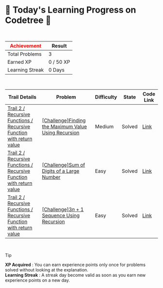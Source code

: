 # 🌲 Today's Learning Progress on Codetree 🌲

<br />

| <span style="color:red;display:block;text-align:center;"> **Achievement**</span> | Result |
|---|---|
|Total Problems| 3 |
| Earned XP | 0 / 50 XP |
| Learning Streak | 0 Days |

<br />

|Trail Details|Problem|Difficulty|State|Code Link|
|---|---|---|---|---|
|[Trail 2 / Recursive Functions / Recursive Function with return value](https://www.codetree.ai/trail-info/novice-mid/)|[[Challenge]Finding the Maximum Value Using Recursion](https://www.codetree.ai/trails/complete/curated-cards/challenge-maximum-value-with-recursive-function/)|Medium|Solved|[Link](https://github.com/kangmoonsu/DSA-study/blob/main/250819/Finding%20the%20Maximum%20Value%20Using%20Recursion/maximum-value-with-recursive-function.py)|
|[Trail 2 / Recursive Functions / Recursive Function with return value](https://www.codetree.ai/trail-info/novice-mid/)|[[Challenge]Sum of Digits of a Large Number](https://www.codetree.ai/trails/complete/curated-cards/challenge-sum-of-large-numeric-digits/)|Easy|Solved|[Link](https://github.com/kangmoonsu/DSA-study/blob/main/250819/Sum%20of%20Digits%20of%20a%20Large%20Number/sum-of-large-numeric-digits.py)|
|[Trail 2 / Recursive Functions / Recursive Function with return value](https://www.codetree.ai/trail-info/novice-mid/)|[[Challenge]3$n$ + 1 Sequence Using Recursion](https://www.codetree.ai/trails/complete/curated-cards/challenge-3n-plus-1-sequence-with-recursive-function/)|Easy|Solved|[Link](https://github.com/kangmoonsu/DSA-study/blob/main/250819/3N%20%2B%201%20Sequence%20Using%20Recursion/3n-plus-1-sequence-with-recursive-function.py)|


<br />

> [!TIP]
> **XP Acquired** : You can earn experience points only once for problems solved without looking at the explanation.  
> **Learning Streak** : A streak day become valid as soon as you earn new experience points on a new day.

